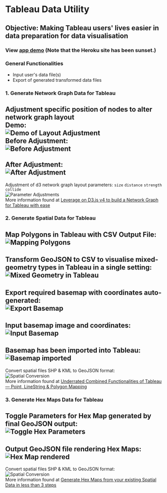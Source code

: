 # Tableau Data Utility
## Objective: Making Tableau users' lives easier in data preparation for data visualisation
### View [app demo](https://tableau-data-utility.onrender.com/) (Note that the Heroku site has been sunset.) 

### General Functionalities
* Input user's data file(s)
* Export of generated transformed data files 

### 1. Generate Network Graph Data for Tableau
Adjustment specific position of nodes to alter network graph layout
<br/>**Demo:**<br/>![Demo of Layout Adjustment](https://miro.medium.com/max/960/1*_XoEvi8yXSj8uXXuGkuVdA.gif)
<br/>**Before Adjustment:**<br/>![Before Adjustment](https://miro.medium.com/max/1050/1*4YFXQc3_ZoccWZ26FPkNyg.png)<br/>
<br/>**After Adjustment:**<br/>![After Adjustment](https://miro.medium.com/max/1050/1*x3sAFb5uR13G3H-mC3Ye3A.png)
---
Adjustment of d3 network graph layout parameters: `size` `distance` `strength` `collide`
<br/>![Parameter Adjustments](https://miro.medium.com/max/1050/1*m7G3SaYIAJg1kEd7UQiv0g.png)
<br/>More information found at [Leverage on D3.js v4 to build a Network Graph for Tableau with ease](https://towardsdatascience.com/leverage-on-d3-js-v4-to-build-a-network-graph-for-tableau-with-ease-cc274cba69ce)


### 2. Generate Spatial Data for Tableau
Map Polygons in Tableau with CSV Output File:
<br/>![Mapping Polygons](https://miro.medium.com/max/1050/1*E89DZBCpjkeFZRjDMbnx6Q.png)
---
Transform GeoJSON to CSV to visualise mixed-geometry types in Tableau in a single setting:
<br/>![Mixed Geometry in Tableau](https://miro.medium.com/max/1050/1*GmNm1806e1Gzf-3mgWlfcA.png)
---
Export required basemap with coordinates auto-generated:
<br/>![Export Basemap](https://miro.medium.com/max/1050/1*MphBS1k898lJVQz5dXFUDg.png)
---
Input basemap image and coordinates:
<br/>![Input Basemap](https://miro.medium.com/max/1050/1*rNnGPA07Mtw3J5sJ0yI3Mw.png)
---
Basemap has been imported into Tableau:
<br/>![Basemap imported](https://miro.medium.com/max/1050/1*UalgzAr7SvSTfhFKEwA2nw.png)
---
Convert spatial files SHP & KML to GeoJSON format:
<br/>![Spatial Conversion](https://miro.medium.com/max/1050/1*HQxDm2dxxPPsuKQC5DStpg.png)
<br/>More information found at [Underrated Combined Functionalities of Tableau — Point, LineString & Polygon Mapping](https://towardsdatascience.com/underrated-combined-functionalities-of-tableau-point-linestring-polygon-mapping-b4c0568a4de2)


### 3. Generate Hex Maps Data for Tableau
Toggle Parameters for Hex Map generated by final GeoJSON output:
<br/>![Toggle Hex Parameters](https://miro.medium.com/max/1050/1*5DOVcf78VDX77JMHs5f60g.png)
---
Output GeoJSON file rendering Hex Maps:
<br/>![Hex Map rendered](https://miro.medium.com/max/1050/1*5E_S69SNwk5sZxrMj6Iiog.png)
---
Convert spatial files SHP & KML to GeoJSON format:
<br/>![Spatial Conversion](https://miro.medium.com/max/1050/1*HQxDm2dxxPPsuKQC5DStpg.png)
<br/>More information found at [Generate Hex Maps from your existing Spatial Data in less than 3 steps](https://geek-cc.medium.com/generate-hex-maps-from-your-existing-spatial-data-in-less-than-3-steps-a6f39d778d84)